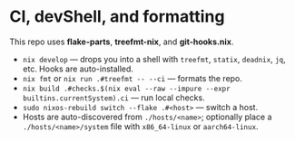 # CI, devShell, and formatting

This repo uses **flake-parts**, **treefmt-nix**, and **git-hooks.nix**.

- `nix develop` — drops you into a shell with `treefmt`, `statix`, `deadnix`, `jq`, etc. Hooks are auto-installed.
- `nix fmt` or `nix run .#treefmt -- --ci` — formats the repo.
- `nix build .#checks.$(nix eval --raw --impure --expr builtins.currentSystem).ci` — run local checks.
- `sudo nixos-rebuild switch --flake .#<host>` — switch a host.
- Hosts are auto-discovered from `./hosts/<name>`; optionally place a `./hosts/<name>/system` file with `x86_64-linux` or `aarch64-linux`.
